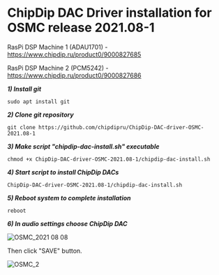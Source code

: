 # ChipDip DAC Driver installation for OSMC release 2021.08-1

RasPi DSP Machine 1 (ADAU1701) - https://www.chipdip.ru/product0/9000827685

RasPi DSP Machine 2 (PCM5242) - https://www.chipdip.ru/product0/9000827686

<em><strong>1) Install git</em></strong>

<pre><code>sudo apt install git</code></pre>

<em><strong>2) Clone git repository</em></strong>

<pre><code>git clone https://github.com/chipdipru/ChipDip-DAC-driver-OSMC-2021.08-1</code></pre>

<em><strong>3) Make script "chipdip-dac-install.sh" executable</em></strong>

<pre><code>chmod +x ChipDip-DAC-driver-OSMC-2021.08-1/chipdip-dac-install.sh</code></pre>

<em><strong>4) Start script to install ChipDip DACs</em></strong>

<pre><code>ChipDip-DAC-driver-OSMC-2021.08-1/chipdip-dac-install.sh</code></pre>

<em><strong>5) Reboot system to complete installation</em></strong>

<pre><code>reboot</code></pre>

<em><strong>6) In audio settings choose ChipDip DAC</em></strong>

![OSMC_2021 08 08](https://user-images.githubusercontent.com/43340836/135631002-949b36b1-d867-43ec-ae9f-56dc205ce5ac.jpg)

Then click "SAVE" button.

![OSMC_2](https://user-images.githubusercontent.com/43340836/128342357-5c44f423-9e39-4add-a2b7-df75511d0974.jpg)
